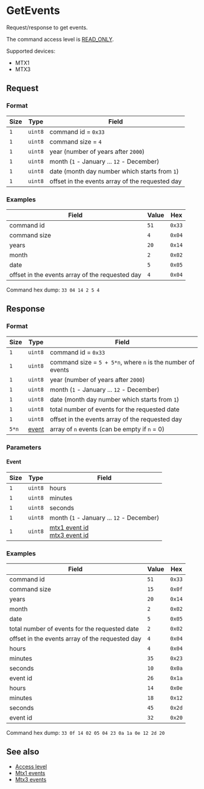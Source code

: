 # GetEvents

Request/response to get events.

The command access level is [READ_ONLY](../basics.md#command-access-level).

Supported devices:
- MTX1
- MTX3


## Request

### Format

| Size | Type    | Field                                           |
| ---- | ------- | ----------------------------------------------- |
| `1`  | `uint8` | command id = `0x33`                             |
| `1`  | `uint8` | command size = `4`                              |
| `1`  | `uint8` | year (number of years after `2000`)             |
| `1`  | `uint8` | month (`1` - January ... `12` - December)       |
| `1`  | `uint8` | date (month day number which starts from `1`)   |
| `1`  | `uint8` | offset in the events array of the requested day |

### Examples

| Field                                           | Value | Hex    |
| ----------------------------------------------- | ----- | ------ |
| command id                                      | `51`  | `0x33` |
| command size                                    | `4`   | `0x04` |
| years                                           | `20`  | `0x14` |
| month                                           | `2`   | `0x02` |
| date                                            | `5`   | `0x05` |
| offset in the events array of the requested day | `4`   | `0x04` |

Command hex dump: `33 04 14 2 5 4`


## Response

### Format

| Size  | Type              | Field                                                       |
| ----- | ----------------- | ----------------------------------------------------------- |
| `1`   | `uint8`           | command id = `0x33`                                         |
| `1`   | `uint8`           | command size = `5 + 5*n`, where `n` is the number of events |
| `1`   | `uint8`           | year (number of years after `2000`)                         |
| `1`   | `uint8`           | month (`1` - January ... `12` - December)                   |
| `1`   | `uint8`           | date (month day number which starts from `1`)               |
| `1`   | `uint8`           | total number of events for the requested date               |
| `1`   | `uint8`           | offset in the events array of the requested day             |
| `5*n` | [event](./#event) | array of `n` events (can be empty if `n` = 0)               |

### Parameters

#### Event

| Size | Type    | Field                                                                          |
| ---- | ------- | ------------------------------------------------------------------------------ |
| `1`  | `uint8` | hours                                                                          |
| `1`  | `uint8` | minutes                                                                        |
| `1`  | `uint8` | seconds                                                                        |
| `1`  | `uint8` | month (`1` - January ... `12` - December)                                      |
| `1`  | `uint8` | [mtx1 event id](../../mtx3/events.md)<br>[mtx3 event id](../../mtx3/events.md) |

### Examples

| Field                                           | Value | Hex    |
| ----------------------------------------------- | ----- | ------ |
| command id                                      | `51`  | `0x33` |
| command size                                    | `15`  | `0x0f` |
| years                                           | `20`  | `0x14` |
| month                                           | `2`   | `0x02` |
| date                                            | `5`   | `0x05` |
| total number of events for the requested date   | `2`   | `0x02` |
| offset in the events array of the requested day | `4`   | `0x04` |
| hours                                           | `4`   | `0x04` |
| minutes                                         | `35`  | `0x23` |
| seconds                                         | `10`  | `0x0a` |
| event id                                        | `26`  | `0x1a` |
| hours                                           | `14`  | `0x0e` |
| minutes                                         | `18`  | `0x12` |
| seconds                                         | `45`  | `0x2d` |
| event id                                        | `32`  | `0x20` |

Command hex dump: `33 0f 14 02 05 04 23 0a 1a 0e 12 2d 20`


## See also

* [Access level](../basics.md#command-access-level)
* [Mtx1 events](../events.md)
* [Mtx3 events](../../mtx3/events.md)
